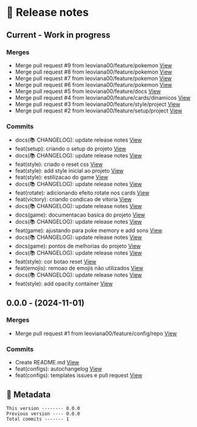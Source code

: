 # 🎁 Release notes

## Current - Work in progress
### Merges
*  Merge pull request #9 from leoviana00/feature/pokemon [View](https://github.com/leoviana00/dio-dp-memory-game-javascript/commits/51340be2c8a7877677dc53e9428dff5269072400)
*  Merge pull request #8 from leoviana00/feature/pokemon [View](https://github.com/leoviana00/dio-dp-memory-game-javascript/commits/4463a8c7fc24917ae0fba9c272415f2e57a9e49a)
*  Merge pull request #7 from leoviana00/feature/pokemon [View](https://github.com/leoviana00/dio-dp-memory-game-javascript/commits/f31b596db2e538fa0773d1ee27cc02ceb06a2509)
*  Merge pull request #6 from leoviana00/feature/pokemon [View](https://github.com/leoviana00/dio-dp-memory-game-javascript/commits/f9e629dbb1e71998018845770f186d105191db20)
*  Merge pull request #5 from leoviana00/feature/docs [View](https://github.com/leoviana00/dio-dp-memory-game-javascript/commits/76a82affa9c19b5794b1cd4dfd9ed48647c59238)
*  Merge pull request #4 from leoviana00/feature/cards/dinamicos [View](https://github.com/leoviana00/dio-dp-memory-game-javascript/commits/08175fb7f792be9639f7e0cadfc7857161553536)
*  Merge pull request #3 from leoviana00/feature/style/project [View](https://github.com/leoviana00/dio-dp-memory-game-javascript/commits/c60d29ccb52247fb8d86cbb49cb2edb2b67d5e4f)
*  Merge pull request #2 from leoviana00/feature/setup/project [View](https://github.com/leoviana00/dio-dp-memory-game-javascript/commits/4a0b1123cd7b64ea7069f3b2bb9757fa225b00c0)
### Commits
*  docs(📚 CHANGELOG): update release notes [View](https://github.com/leoviana00/dio-dp-memory-game-javascript/commits/4c43d77f98e67b9b10bc342cf4255fb321c866cc)
*  feat(setup): criando o setup do projeto [View](https://github.com/leoviana00/dio-dp-memory-game-javascript/commits/6712045199da549786d7987f6a590295d11670d7)
*  docs(📚 CHANGELOG): update release notes [View](https://github.com/leoviana00/dio-dp-memory-game-javascript/commits/a28157ee3c0f00a1c8ccf3b07f96b38cecabd759)
*  feat(style): criado o reset css [View](https://github.com/leoviana00/dio-dp-memory-game-javascript/commits/2930e19b6df74dc875de48d2208182153b770c0e)
*  feat(style): add style inicial ao projeto [View](https://github.com/leoviana00/dio-dp-memory-game-javascript/commits/4926b37af576cb5a9b4e87539ca7328c773aa35a)
*  feat(style): estilizacao do game [View](https://github.com/leoviana00/dio-dp-memory-game-javascript/commits/6c05e4eff6324a4123751333cca9df9193970cc8)
*  docs(📚 CHANGELOG): update release notes [View](https://github.com/leoviana00/dio-dp-memory-game-javascript/commits/883f2b113cee62de96a63b523374a90035ac8238)
*  feat(rotate): adicionando efeito rotate nos cards [View](https://github.com/leoviana00/dio-dp-memory-game-javascript/commits/94dcad87bdbee74479571ced54f90f168df78fc8)
*  feat(victory): criando condicao de vitoria [View](https://github.com/leoviana00/dio-dp-memory-game-javascript/commits/6b41e105dda7b3480c0d6b53ef8f60e8ab09fbe7)
*  docs(📚 CHANGELOG): update release notes [View](https://github.com/leoviana00/dio-dp-memory-game-javascript/commits/d23aca601783a7c8c0be719b8161c833874dc729)
*  docs(game): documentacao basica do projeto [View](https://github.com/leoviana00/dio-dp-memory-game-javascript/commits/b2ea294cfc41253ea543fffd63db5be76ec93829)
*  docs(📚 CHANGELOG): update release notes [View](https://github.com/leoviana00/dio-dp-memory-game-javascript/commits/5bfa17151dd33ba068ca9c6c2b63e7fcaebc1d1b)
*  feat(game): ajustando para poke memory e add sons [View](https://github.com/leoviana00/dio-dp-memory-game-javascript/commits/55454ca0750278985cb9f42bf33ba0f5b6d28318)
*  docs(📚 CHANGELOG): update release notes [View](https://github.com/leoviana00/dio-dp-memory-game-javascript/commits/b9878689f9f6f16ca226ba3b26fcd33f3896fd60)
*  docs(game): pontos de melhorias do projeto [View](https://github.com/leoviana00/dio-dp-memory-game-javascript/commits/53cfdd249049118087a28ac42f29439d260d243f)
*  docs(📚 CHANGELOG): update release notes [View](https://github.com/leoviana00/dio-dp-memory-game-javascript/commits/0a53b7ff7f4a9792bbb29c951745b6a7122e7081)
*  feat(style): cor botao reset [View](https://github.com/leoviana00/dio-dp-memory-game-javascript/commits/2ec6ff57ae9a881185c56b0b7c79764c011e22f7)
*  feat(emojis): remoao de emojis não utilizados [View](https://github.com/leoviana00/dio-dp-memory-game-javascript/commits/3bd18113c50e9beeadae42c48026a9d2740d484c)
*  docs(📚 CHANGELOG): update release notes [View](https://github.com/leoviana00/dio-dp-memory-game-javascript/commits/52b8caf4b2b96c4d6357982e9a0124d467d8a526)
*  feat(style): add opacity container [View](https://github.com/leoviana00/dio-dp-memory-game-javascript/commits/43ce917e27a389ffbfc4a6f42297530ff3a67269)



## 0.0.0 - (2024-11-01)
### Merges
*  Merge pull request #1 from leoviana00/feature/config/repo [View](https://github.com/leoviana00/dio-dp-memory-game-javascript/commits/679d8dcc3ad8435d2a67fb3496475596e22ed44f)
### Commits
*  Create README.md [View](https://github.com/leoviana00/dio-dp-memory-game-javascript/commits/0d3411e0b450658862aed20a23d99ddeae18f54f)
*  feat(configs): autochangelog [View](https://github.com/leoviana00/dio-dp-memory-game-javascript/commits/083da3ef158a9acb3d38912f42f7867bb69a9c2c)
*  feat(configs): templates issues e pull request [View](https://github.com/leoviana00/dio-dp-memory-game-javascript/commits/02abe644875f66c58803474df385e3f71d200bf9)
## 📝 Metadata
```
This version -------- 0.0.0
Previous version ---- 0.0.0
Total commits ------- 1
```
